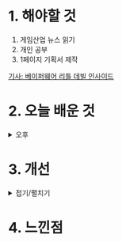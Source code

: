 
# 1. 해야할 것

1. 게임산업 뉴스 읽기 
2. 개인 공부  
3. 1페이지 기획서 제작

   
[기사: 베이퍼웨어 리틀 데빌 인사이드](https://www.gameinsight.co.kr/news/articleView.html?idxno=31865)


# 2. 오늘 배운 것


<details>
<summary>오후</summary>


</details>




# 3. 개선


<details>
<summary>접기/펼치기</summary>


</details>



# 4. 느낀점


